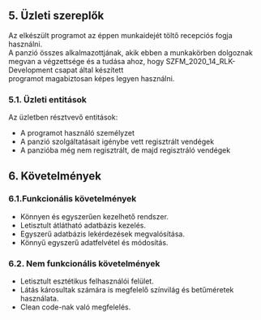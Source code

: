 ## 5. Üzleti szereplők  

Az elkészült programot az éppen munkaidejét töltő recepciós fogja használni.  
A panzió összes alkalmazottjának, akik ebben a munkakörben dolgoznak  
megvan a végzettsége és a tudása ahoz, hogy SZFM_2020_14_RLK-Development
 csapat által készített  
programot magabiztosan képes legyen használni.  

### 5.1. Üzleti entitások  

Az üzletben résztvevő entitások:  
- A programot használó személyzet 
- A panzió szolgáltatásait igénybe vett regisztrált vendégek  
- A panzióba még nem regisztrált, de majd regisztráló vendégek

## 6. Követelmények

### 6.1.Funkcionális követelmények 

- Könnyen és egyszerűen kezelhető rendszer.
- Letisztult átlátható adatbázis kezelés.
- Egyszerű adatbázis lekérdezések megvalósítása.
- Könnyű egyszerű adatfelvétel és módosítás.

### 6.2. Nem funkcionális követelmények

- Letisztult esztétikus felhasználói felület.
- Látás károsultak számára is megfelelő színvilág és betűméretek használata.
- Clean code-nak való megfelelés.